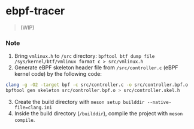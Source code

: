 # ebpf-tracer
>
> (WIP)

### Note

1. Bring `vmlinux.h` to `/src` directory: `bpftool btf dump file /sys/kernel/btf/vmlinux format c > src/vmlinux.h`
2. Generate eBPF skeleton header file from `/src/controller.c` (eBPF kernel code) by the following code:

```sh
clang -g -O2 -target bpf -c src/controller.c -o src/controller.bpf.o
bpftool gen skeleton src/controller.bpf.o > src/controller.skel.h
```
3. Create the build directory with `meson setup builddir --native-file=clang.ini`
4. Inside the build directory (`/builddir`), compile the project with `meson compile`.
